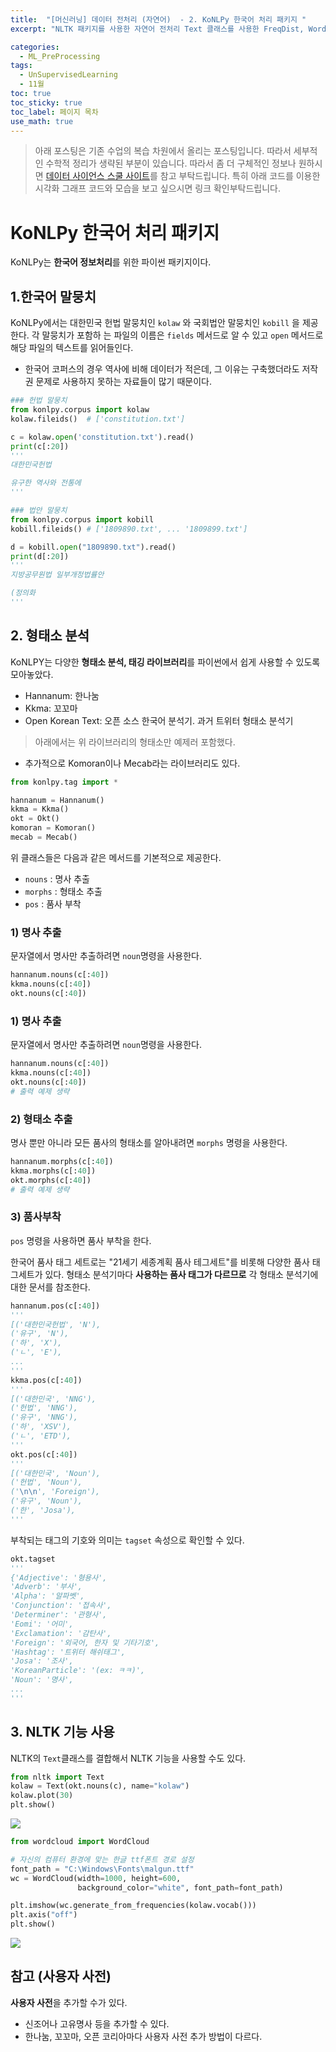 ```yaml
---
title:  "[머신러닝] 데이터 전처리 (자연어)  - 2. KoNLPy 한국어 처리 패키지 "
excerpt: "NLTK 패키지를 사용한 자연어 전처리 Text 클래스를 사용한 FreqDist, WordCloud 출력"

categories:
  - ML_PreProcessing
tags:
  - UnSupervisedLearning
  - 11월
toc: true
toc_sticky: true
toc_label: 페이지 목차
use_math: true
---
```


> 아래 포스팅은 기존 수업의 복습 차원에서 올리는 포스팅입니다. 따라서 세부적인 수학적 정리가 생략된 부분이 있습니다. 따라서 좀 더 구체적인 정보나 원하시면 [데이터 사이언스 스쿨 사이트](https://datascienceschool.net/03%20machine%20learning/03.01.02%20KoNLPy%20%ED%95%9C%EA%B5%AD%EC%96%B4%20%EC%B2%98%EB%A6%AC%20%ED%8C%A8%ED%82%A4%EC%A7%80.html)를 참고 부탁드립니다. 특히 아래 코드를 이용한 시각화 그래프 코드와 모습을 보고 싶으시면 링크 확인부탁드립니다.  

# KoNLPy 한국어 처리 패키지

KoNLPy는 **한국어 정보처리**를 위한 파이썬 패키지이다.

## 1.한국어 말뭉치
KoNLPy에서는 대한민국 헌법 말뭉치인 `kolaw` 와 국회법안 말뭉치인 `kobill` 을 제공한다. 각 말뭉치가 포함하
는 파일의 이름은 `fields` 메서드로 알 수 있고 `open` 메서드로 해당 파일의 텍스트를 읽어들인다.

- 한국어 코퍼스의 경우 역사에 비해 데이터가 적은데, 그 이유는 구축했더라도 저작권 문제로 사용하지 못하는 자료들이 많기 때문이다. 

```py
### 헌법 말뭉치
from konlpy.corpus import kolaw
kolaw.fileids()  # ['constitution.txt']

c = kolaw.open('constitution.txt').read()
print(c[:20])
'''
대한민국헌법

유구한 역사와 전통에 
'''

### 법안 말뭉치
from konlpy.corpus import kobill
kobill.fileids() # ['1809890.txt', ... '1809899.txt']

d = kobill.open("1809890.txt").read()
print(d[:20])
'''
지방공무원법 일부개정법률안

(정의화
'''
```

## 2. 형태소 분석
KoNLPY는 다양한 **형태소 분석, 태깅 라이브러리**를 파이썬에서 쉽게 사용할 수 있도록 모아놓았다.
- Hannanum: 한나눔
- Kkma: 꼬꼬마
- Open Korean Text: 오픈 소스 한국어 분석기. 과거 트위터 형태소 분석기

> 아래에서는 위 라이브러리의 형태소만 예제러 포함했다.
- 추가적으로 Komoran이나 Mecab라는 라이브러리도 있다.

```py
from konlpy.tag import *

hannanum = Hannanum()
kkma = Kkma()
okt = Okt()
komoran = Komoran()
mecab = Mecab()
```

위 클래스들은 다음과 같은 메서드를 기본적으로 제공한다.
- `nouns` : 명사 추출
- `morphs` : 형태소 추출
- `pos` : 품사 부착

### 1) 명사 추출
문자열에서 명사만 추출하려면 `noun`명령을 사용한다.

```py
hannanum.nouns(c[:40])
kkma.nouns(c[:40])
okt.nouns(c[:40])
```

### 1) 명사 추출
문자열에서 명사만 추출하려면 `noun`명령을 사용한다.

```py
hannanum.nouns(c[:40])
kkma.nouns(c[:40])
okt.nouns(c[:40])
# 출력 예제 생략
```

### 2) 형태소 추출
명사 뿐만 아니라 모든 품사의 형태소를 알아내려면 `morphs` 명령을 사용한다.

```py
hannanum.morphs(c[:40])
kkma.morphs(c[:40])
okt.morphs(c[:40])
# 출력 예제 생략
```

### 3) 품사부착
`pos` 명령을 사용하면 품사 부착을 한다. 

한국어 품사 태그 세트로는 "21세기 세종계획 품사 테그세트"를 비롯해 다양한 품사 태그세트가 있다. 형태소 분석기마다 **사용하는 품사 태그가 다르므로** 각 형태소 분석기에 대한 문서를 참조한다.

```py
hannanum.pos(c[:40])
'''
[('대한민국헌법', 'N'),
('유구', 'N'),
('하', 'X'),
('ㄴ', 'E'),
...
'''
kkma.pos(c[:40])
'''
[('대한민국', 'NNG'),
('헌법', 'NNG'),
('유구', 'NNG'),
('하', 'XSV'),
('ㄴ', 'ETD'),
'''
okt.pos(c[:40])
'''
[('대한민국', 'Noun'),
('헌법', 'Noun'),
('\n\n', 'Foreign'),
('유구', 'Noun'),
('한', 'Josa'),
'''
```

부착되는 태그의 기호와 의미는 `tagset` 속성으로 확인할 수 있다.
```py
okt.tagset
'''
{'Adjective': '형용사',
'Adverb': '부사',
'Alpha': '알파벳',
'Conjunction': '접속사',
'Determiner': '관형사',
'Eomi': '어미',
'Exclamation': '감탄사',
'Foreign': '외국어, 한자 및 기타기호',
'Hashtag': '트위터 해쉬태그',
'Josa': '조사',
'KoreanParticle': '(ex: ㅋㅋ)',
'Noun': '명사',
...
'''
```

## 3. NLTK 기능 사용
NLTK의 `Text`클래스를 결합해서 NLTK 기능을 사용할 수도 있다.
```py
from nltk import Text
kolaw = Text(okt.nouns(c), name="kolaw")
kolaw.plot(30)
plt.show()
```

![](assets/images/Preprocessing2_1.png)

```py
from wordcloud import WordCloud

# 자신의 컴퓨터 환경에 맞는 한글 ttf폰트 경로 설정
font_path = "C:\Windows\Fonts\malgun.ttf"
wc = WordCloud(width=1000, height=600,
               background_color="white", font_path=font_path)

plt.imshow(wc.generate_from_frequencies(kolaw.vocab()))
plt.axis("off")
plt.show()
```

![](assets/images/Preprocessing2_2.png)

## 참고 (사용자 사전)
**사용자 사전**을 추가할 수가 있다.

- 신조어나 고유명사 등을 추가할 수 있다.
- 한나눔, 꼬꼬마, 오픈 코리아마다 사용자 사전 추가 방법이 다르다. 